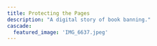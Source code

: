 ```yaml
---
title: Protecting the Pages
description: "A digital story of book banning."
cascade:
  featured_image: 'IMG_6637.jpeg'
---
```

